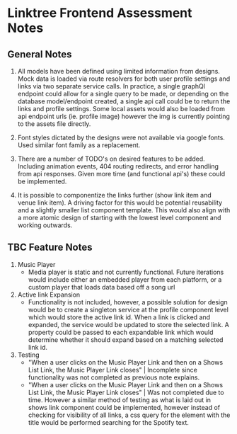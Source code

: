 # Linktree Frontend Assessment Notes

## General Notes

1. All models have been defined using limited information from designs. Mock data is loaded via route resolvers for both user profile settings and links via two separate service calls. In practice, a single graphQl endpoint could allow for a single query to be made, or depending on the database model/endpoint created, a single api call could be to return the links and profile settings. Some local assets would also be loaded from api endpoint urls (ie. profile image) however the img is currently pointing to the assets file directly.

2. Font styles dictated by the designs were not available via google fonts. Used similar font family as a replacement.

3. There are a number of TODO's on desired features to be added. Including animation events, 404 routing redirects, and error handling from api responses. Given more time (and functional api's) these could be implemented.

4.  It is possible to componentize the links further (show link item and venue link item). A driving factor for this would be potential reusability and a slightly smaller list component template. This would also align with a more atomic design of starting with the lowest level component and working outwards. 

## TBC Feature Notes

1. Music Player
    - Media player is static and not currently functional. Future iterations would include either an embedded player from each platform, or a custom player that loads data based off a song url
2. Active link Expansion
    - Functionality is not included, however, a possible solution for design would be to create a singleton service at the profile component level which would store the active link id. When a link is clicked and expanded, the service would be updated to store the selected link. A property could be passed to each expandable link which would determine whether it should expand based on a matching selected link id.
3. Testing
    - "When a user clicks on the Music Player Link and then on a Shows List Link, the Music Player Link closes" | Incomplete since functionality was not completed as previous note explains.
    - "When a user clicks on the Music Player Link and then on a Shows List Link, the Music Player Link closes" | Was not completed due to time. However a similar method of testing as what is laid out in shows link component could be implemented, however instead of checking for visibility of all links, a css query for the element with the title would be performed searching for the Spotify text.
      
